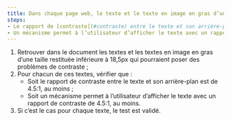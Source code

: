 ```yaml
---
title: Dans chaque page web, le texte et le texte en image en gras d’une taille restituée inférieure à 18,5px vérifient-ils une de ces conditions (hors cas particuliers) ?
steps:
- Le rapport de [contraste](#contraste) entre le texte et son arrière-plan est de 4.5:1, au moins ;
- Un mécanisme permet à l’utilisateur d’afficher le texte avec un rapport de [contraste](#contraste) de 4.5:1, au moins.
---
```


1. Retrouver dans le document les textes et les textes en image en gras d’une taille restituée inférieure à 18,5px qui pourraient poser des problèmes de contraste ;
2. Pour chacun de ces textes, vérifier que :
      * Soit le rapport de contraste entre le texte et son arrière-plan est de 4.5:1, au moins ;
      * Soit un mécanisme permet à l’utilisateur d’afficher le texte avec un rapport de contraste de 4.5:1, au moins.
3. Si c’est le cas pour chaque texte, le test est validé.
